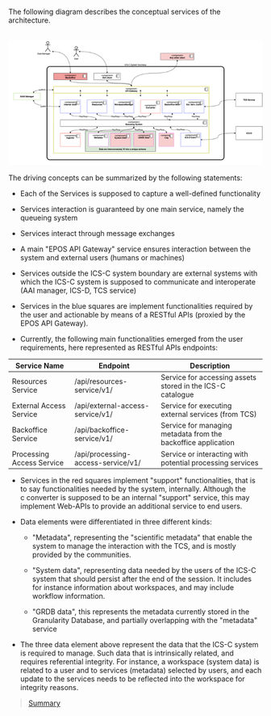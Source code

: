 The following diagram describes the conceptual services of the architecture.

 ![image](../images/conceptual-design.png)

The driving concepts can be summarized by the following statements:

* Each of the Services is supposed to capture a well-defined functionality

* Services interaction is guaranteed by one main service, namely the queueing system

* Services interact through message exchanges

* A main "EPOS API Gateway" service ensures interaction between the system and external users (humans or machines)

* Services outside the ICS-C system boundary are external systems with which the ICS-C system is supposed to communicate and interoperate (AAI manager, ICS-D, TCS service)

* Services in the blue squares are implement functionalities required by the user and actionable by means of a RESTful APIs (proxied by the EPOS API Gateway).

* Currently, the following main functionalities emerged from the user requirements, here represented as RESTful APIs endpoints:

| Service Name | Endpoint | Description |
|--|--|--
| Resources Service | /api/resources-service/v1/ | Service for accessing assets stored in the ICS-C catalogue |
| External Access Service | /api/external-access-service/v1/ | Service for executing external services (from TCS) |
| Backoffice Service | /api/backoffice-service/v1/ | Service for managing metadata from the backoffice application |
| Processing Access Service | /api/processing-access-service/v1/ | Service or interacting with potential processing services |

*  Services in the red squares implement "support" functionalities, that is to say functionalities needed by the system, internally. Although the c converter is supposed to be an internal "support" service, this may implement Web-APIs to provide an additional service to end users.

* Data elements were differentiated in three different kinds:

  *  "Metadata", representing the "scientific metadata" that enable the system to manage the interaction with the TCS, and is mostly provided by the communities.

  * "System data", representing data needed by the users of the ICS-C system that should persist after the end of the session. It includes for instance information about workspaces, and may include workflow information.

  * "GRDB data", this represents the metadata currently stored in the Granularity Database, and partially overlapping with the "metadata" service
  
* The three data element above represent the data that the ICS-C system is required to manage. Such data that is intrinsically related, and requires referential integrity. For instance, a workspace (system data) is related to a user and to services (metadata) selected by users, and each update to the services needs to be reflected into the workspace for integrity reasons.

> [Summary](../README.md)
